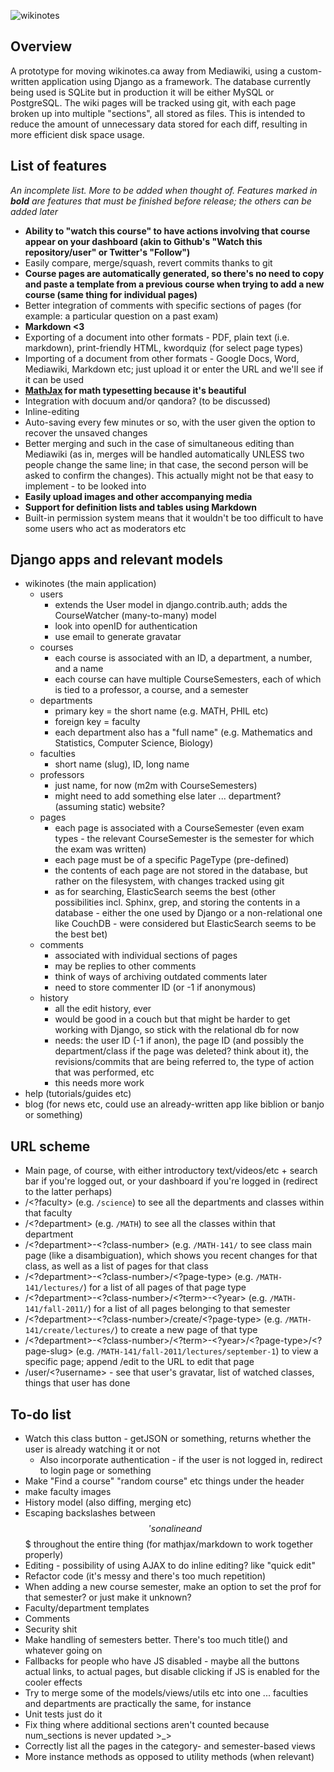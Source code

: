 ![wikinotes](http://www.wikinotes.ca/logo_new.png)

Overview
--------

A prototype for moving wikinotes.ca away from Mediawiki, using a custom-written application using Django as a framework. The database currently being used is SQLite but in production it will be either MySQL or PostgreSQL. The wiki pages will be tracked using git, with each page broken up into multiple "sections", all stored as files. This is intended to reduce the amount of unnecessary data stored for each diff, resulting in more efficient disk space usage.

List of features
----------------

_An incomplete list. More to be added when thought of. Features marked in **bold** are features that must be finished before release; the others can be added later_

*	**Ability to "watch this course" to have actions involving that course appear on your dashboard (akin to Github's "Watch this repository/user" or Twitter's "Follow")**
*	Easily compare, merge/squash, revert commits thanks to git
*	**Course pages are automatically generated, so there's no need to copy and paste a template from a previous course when trying to add a new course (same thing for individual pages)**
*	Better integration of comments with specific sections of pages (for example: a particular question on a past exam)
*	**Markdown <3**
*	Exporting of a document into other formats - PDF, plain text (i.e. markdown), print-friendly HTML, kwordquiz (for select page types)
*	Importing of a document from other formats - Google Docs, Word, Mediawiki, Markdown etc; just upload it or enter the URL and we'll see if it can be used
*	**[MathJax](http://www.mathjax.org) for math typesetting because it's beautiful**
*	Integration with docuum and/or qandora? (to be discussed)
*	Inline-editing
*	Auto-saving every few minutes or so, with the user given the option to recover the unsaved changes
*	Better merging and such in the case of simultaneous editing than Mediawiki (as in, merges will be handled automatically UNLESS two people change the same line; in that case, the second person will be asked to confirm the changes). This actually might not be that easy to implement - to be looked into
*	**Easily upload images and other accompanying media**
*	**Support for definition lists and tables using Markdown**
*	Built-in permission system means that it wouldn't be too difficult to have some users who act as moderators etc

Django apps and relevant models
------------------------

*	wikinotes (the main application)
	*	users
		*	extends the User model in django.contrib.auth; adds the CourseWatcher (many-to-many) model
		*	look into openID for authentication
		*	use email to generate gravatar
	*	courses
		*	each course is associated with an ID, a department, a number, and a name
		*	each course can have multiple CourseSemesters, each of which is tied to a professor, a course, and a semester
	*	departments
		*	primary key = the short name (e.g. MATH, PHIL etc)
		*	foreign key = faculty
		*	each department also has a "full name" (e.g. Mathematics and Statistics, Computer Science, Biology)
	*	faculties
		*	short name (slug), ID, long name
	*	professors
		*	just name, for now (m2m with CourseSemesters)
		*	might need to add something else later ... department? (assuming static) website?
	*	pages
		*	each page is associated with a CourseSemester (even exam types - the relevant CourseSemester is the semester for which the exam was written)
		*	each page must be of a specific PageType (pre-defined)
		*	the contents of each page are not stored in the database, but rather on the filesystem, with changes tracked using git
		*	as for searching, ElasticSearch seems the best (other possibilities incl. Sphinx, grep, and storing the contents in a database - either the one used by Django or a non-relational one like CouchDB - were considered but ElasticSearch seems to be the best bet)
	*	comments
		*	associated with individual sections of pages
		*	may be replies to other comments
		*	think of ways of archiving outdated comments later
		*	need to store commenter ID (or -1 if anonymous)
	*	history
		*	all the edit history, ever
		*	would be good in a couch but that might be harder to get working with Django, so stick with the relational db for now
		*	needs: the user ID (-1 if anon), the page ID (and possibly the department/class if the page was deleted? think about it), the revisions/commits that are being referred to, the type of action that was performed, etc
		*	this needs more work
*	help (tutorials/guides etc)
*	blog (for news etc, could use an already-written app like biblion or banjo or something)

URL scheme
----------

*	Main page, of course, with either introductory text/videos/etc + search bar if you're logged out, or your dashboard if you're logged in (redirect to the latter perhaps)
*	/<?faculty> (e.g. `/science`) to see all the departments and classes within that faculty
*	/<?department> (e.g. `/MATH`) to see all the classes within that department
*	/<?department>-<?class-number> (e.g. `/MATH-141/` to see class main page (like a disambiguation), which shows you recent changes for that class, as well as a list of pages for that class
*	/<?department>-<?class-number>/<?page-type> (e.g. `/MATH-141/lectures/`) for a list of all pages of that page type
*	/<?department>-<?class-number>/<?term>-<?year> (e.g. `/MATH-141/fall-2011/`) for a list of all pages belonging to that semester
*	/<?department>-<?class-number>/create/<?page-type> (e.g. `/MATH-141/create/lectures/`) to create a new page of that type
*	/<?department>-<?class-number>/<?term>-<?year>/<?page-type>/<?page-slug> (e.g. `/MATH-141/fall-2011/lectures/september-1`) to view a specific page; append /edit to the URL to edit that page
*	/user/<?username> - see that user's gravatar, list of watched classes, things that user has done

To-do list
----------

*	Watch this class button - getJSON or something, returns whether the user is already watching it or not
	*	Also incorporate authentication - if the user is not logged in, redirect to login page or something
*	Make "Find a course" "random course" etc things under the header
*	make faculty images
*	History model (also diffing, merging etc)
*	Escaping backslashes between $$'s on a line and $$$ throughout the entire thing (for mathjax/markdown to work together properly)
*	Editing - possibility of using AJAX to do inline editing? like "quick edit"
*	Refactor code (it's messy and there's too much repetition)
*	When adding a new course semester, make an option to set the prof for that semester? or just make it unknown?
*	Faculty/department templates
*	Comments
*	Security shit
*	Make handling of semesters better. There's too much title() and whatever going on
*	Fallbacks for people who have JS disabled - maybe all the buttons actual links, to actual pages, but disable clicking if JS is enabled for the cooler effects
*	Try to merge some of the models/views/utils etc into one ... faculties and departments are practically the same, for instance
*	Unit tests just do it
*	Fix thing where additional sections aren't counted because num_sections is never updated >_>
*	Correctly list all the pages in the category- and semester-based views
*	More instance methods as opposed to utility methods (when relevant)
